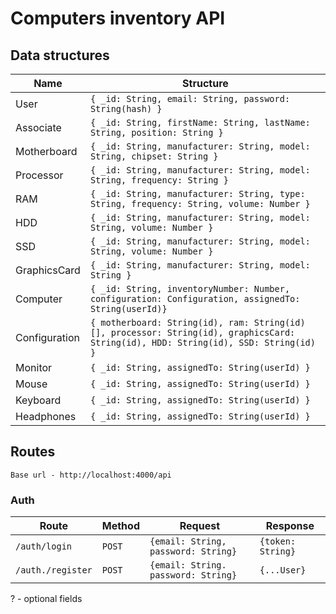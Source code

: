 # Computers inventory API

## Data structures
Name | Structure
---|---
User | `{ _id: String, email: String, password: String(hash) }`
Associate | `{ _id: String, firstName: String, lastName: String, position: String }`
Motherboard | `{ _id: String, manufacturer: String, model: String, chipset: String }`
Processor | `{ _id: String, manufacturer: String, model: String, frequency: String }`
RAM | `{ _id: String, manufacturer: String, type: String, frequency: String, volume: Number }`
HDD | `{ _id: String, manufacturer: String, model: String, volume: Number }`
SSD | `{ _id: String, manufacturer: String, model: String, volume: Number }`
GraphicsCard | `{ _id: String, manufacturer: String, model: String }`
Computer | `{ _id: String, inventoryNumber: Number, configuration: Configuration, assignedTo: String(userId)}`
Configuration | `{ motherboard: String(id), ram: String(id)[], processor: String(id), graphicsCard: String(id), HDD: String(id), SSD: String(id) }`
Monitor | `{ _id: String, assignedTo: String(userId) }`
Mouse | `{ _id: String, assignedTo: String(userId) }`
Keyboard | `{ _id: String, assignedTo: String(userId) }`
Headphones | `{ _id: String, assignedTo: String(userId) }`

## Routes
`Base url - http://localhost:4000/api`
### Auth

Route | Method | Request | Response
-----|---|---|---
`/auth/login`| `POST` | `{email: String, password: String}` | `{token: String}`
`/auth./register` | `POST` | `{email: String. password: String}` | `{...User}`


? - optional fields



